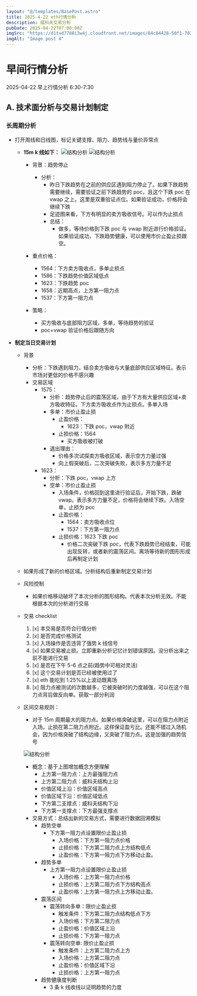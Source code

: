 ```yaml
---
layout: "@/templates/BasePost.astro"
title: 2025-4-22 eth行情分析
description: 威科夫交易分析
pubDate: 2025-04-22T07:00:00Z
imgSrc: "https://d1txd7788i3w4j.cloudfront.net/images/84c84428-50f1-7025-b778-548a97e9da87/2025-04-21/1745278734454-eth-15m.jpg"
imgAlt: "Image post 4"
---
```


# 早间行情分析

2025-04-22 早上行情分析 6:30-7:30

## A. 技术面分析与交易计划制定

### 长周期分析

- 打开周线和日线图，标记关键支撑、阻力、趋势线与量价异常点

  - **15m k 线如下：**
    ![结构分析](https://d1txd7788i3w4j.cloudfront.net/images/84c84428-50f1-7025-b778-548a97e9da87/2025-04-21/1745278734454-eth-15m.jpg)
    ![结构分析](https://d1txd7788i3w4j.cloudfront.net/images/84c84428-50f1-7025-b778-548a97e9da87/2025-04-21/1745278734676-tradinglite-3m.jpg)

    - 背景：趋势停止
      - 分析：
        - 昨日下跌趋势在之前的供应区遇到阻力停止了。如果下跌趋势需要继续，需要验证之前下跌趋势的 poc，且这个下跌 poc 在 vwap 之上。这里是双重验证点位。如果验证成功，价格将会继续下跌
        - 足迹图来看，下方有明显的卖方吸收信号。可以作为止损点
        - 总结：
          - 做多，等待价格到下跌 poc 与 vwap 附近进行价格验证。如果验证成功，下跌趋势健康，可以使用市价止盈止损跟空。
    - 重点价格：

      - 1564：下方卖方吸收点，多单止损点
      - 1586：下跌趋势价值区域低点
      - 1623：下跌趋势 poc
      - 1658：近期高点，上方第一阻力点
      - 1537：下方第一阻力点

    - 策略：
      - 买方吸收与底部阻力区域，多单，等待趋势的验证
      - poc+vwap 验证价格后跟随方向

- **制定当日交易计划**

  - 背景
    - 分析：下跌遇到阻力，结合卖方吸收与大量底部供应区域特征。表示市场对更低的价格不感兴趣
    - 交易区域
      - 1575：
        - 分析：趋势停止后的震荡区域，由于下方有大量供应区域+卖方吸收特征。下方卖方吸收点作为止损点。多单入场
        - 多单：市价止盈止损
          - 止盈价格：
            - 1623：下跌 poc，vwap 附近
          - 止损价格：1564
            - 买方吸收被打破
        - 退出理由：
          - 价格多次试探卖方吸收区域，表示空方力量过强
          - 向上假突破后，二次突破失败，表示多方力量不足
      - 1623：
        - 分析：下跌 poc，vwap 上方
        - 空单：市价止盈止损
          - 入场条件，价格回到这里进行验证后，开始下跌，跌破 vwap。表示多方力量不足，价格将会继续下跌。入场空单，止损为 poc
          - 止盈价格：
            - 1564：卖方吸收点位
            - 1537：下方第一阻力点
          - 止损价格：1623 下跌 poc
            - 价格二次突破下跌 poc，代表下跌趋势已经结束，可能出现反转，或者新的震荡区间。离场等待新的图形形成后再制定计划
  - 如果形成了新的价格区域。分析结构后重新制定交易计划

  - 风险控制
    - 如果价格移动破坏了本次分析的图形结构。代表本次分析无效。不能根据本次的分析进行交易
  - 交易 checklist

    1. [x] 本交易是否符合行情分析
    2. [x] 是否完成价格测试
    3. [x] 入场操作是否违背了强势 k 线信号
    4. [x] 如果交易被止损。立即重新分析记忆计划错误原因。没分析出来之前不能进行交易
    5. [x] 是否在下午 5-6 点之前(趋势中可相对灵活)
    6. [x] 这个交易计划是否已经被使用过了
    7. [x] eth 能吃到 1.25%以上波动既离场
    8. [x] 阻力点被测试的次数越多，它被突破时的力度越强，可以在这个阻力点背后做反向单。获取一部分利润

  - 区间交易规则：

    - 对于 15m 周期最大的阻力点。如果价格突破这里，可以在阻力点附近入场。止损在第二阻力点附近。这样保证盈亏比。还能不错过入场机会，因为价格突破了结构边缘，又突破了阻力点。这是加强的趋势信号

    ![结构分析](https://d1txd7788i3w4j.cloudfront.net/images/84c84428-50f1-7025-b778-548a97e9da87/2025-03-28/1743167232237-tradingview15m.jpg)

    - 概念：基于上图增加概念方便理解
      - 上方第一阻力点：上方最强阻力点
      - 上方第二阻力点：威科夫结构上沿
      - 价值区域上沿：价值区域高点
      - 价值区域下沿：价值区域低点
      - 下方第二支撑点：威科夫结构下沿
      - 下方第一支撑点：下方最强支撑点
    - 交易方式：总结出新的交易方式，需要进行数据回溯模拟
      - 趋势空单
        - 下方第一阻力点设置限价止盈止损
          - 入场价格：下方第一阻力点价格
          - 止损价格：下方第二阻力点上方结构低点
          - 止盈价格：下方第一阻力点下方移动止盈。
      - 趋势多单
        - 上方第一阻力点设置限价止盈止损
          - 入场价格：上方第一阻力点价格
          - 止损价格：上方第二阻力点下方结构高点
          - 止盈价格：上方第一阻力点上方移动止盈。
      - 震荡区间
        - 震荡转向多单：限价止盈止损
          - 触发条件：下方第二阻力点结构低点下方
          - 入场价格：下方第二阻力点
          - 止盈价格：价值区域上沿
          - 止损价格：下方第一阻力点
        - 震荡转向空单: 限价止盈止损
          - 触发条件：上方第二阻力点上方
          - 入场价格：上方第二阻力点
          - 止盈价格：价值区域下沿
          - 止损价格：上方第一阻力点
      - 趋势健康度判断
        - 3 条 k 线收线以证明趋势的力度
